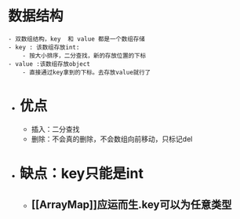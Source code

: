 # 数据结构
	- 双数组结构，key  和 value 都是一个数组存储
	- key : 该数组存放int:
		- 按大小排序，二分查找，新的存放位置的下标
	- value :该数组存放object
		- 直接通过key拿到的下标。去存放value就行了
- # 优点
	- 插入：二分查找
	- 删除：不会真的删除，不会数组向前移动，只标记del
- # 缺点：key只能是int
	- ## [[ArrayMap]]应运而生.key可以为任意类型